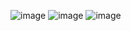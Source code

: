 ![image](https://github.com/user-attachments/assets/637c9e97-5b23-448e-bf21-231967078ae0)
![image](https://github.com/user-attachments/assets/7635f833-b0a2-4213-bee6-e9e2f1429427)
![image](https://github.com/user-attachments/assets/a11304dd-f3aa-4b06-b1ca-b4912d3903d1)
